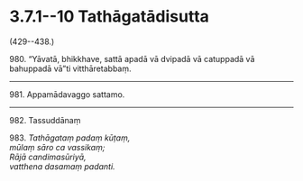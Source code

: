 # 3.7.1--10 Tathāgatādisutta

(429--438.)

980\. “Yāvatā, bhikkhave, sattā apadā vā dvipadā vā catuppadā vā bahuppadā vā”ti vitthāretabbaṃ.

---

981\. Appamādavaggo sattamo.

---

982\. Tassuddānaṃ

983\. _Tathāgataṃ padaṃ kūṭaṃ,_  
_mūlaṃ sāro ca vassikaṃ;_  
_Rājā candimasūriyā,_  
_vatthena dasamaṃ padanti._
